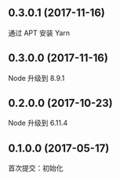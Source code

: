 ## 0.3.0.1 (2017-11-16)

通过 APT 安装 Yarn

## 0.3.0.0 (2017-11-16)

Node 升级到 8.9.1

## 0.2.0.0 (2017-10-23)

Node 升级到 6.11.4

## 0.1.0.0 (2017-05-17)

首次提交：初始化